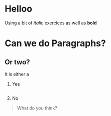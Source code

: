 # Helloo
Using a bit of *italic* exercices as well as **bold**
# Can we do Paragraphs? 
## Or two? 
It is either a 
1. Yes
```or a
```
2. No 
> What do you think?

